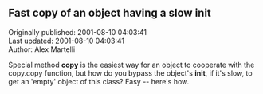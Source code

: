 ## Fast copy of an object having a slow __init__  
Originally published: 2001-08-10 04:03:41  
Last updated: 2001-08-10 04:03:41  
Author: Alex Martelli  
  
Special method __copy__ is the easiest way for an object to cooperate with the copy.copy function, but how do you bypass the object's __init__, if it's slow, to get an 'empty' object of this class?  Easy -- here's how.